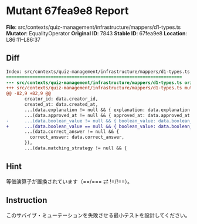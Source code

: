 # Mutant 67fea9e8 Report

**File**: src/contexts/quiz-management/infrastructure/mappers/d1-types.ts
**Mutator**: EqualityOperator
**Original ID**: 7843
**Stable ID**: 67fea9e8
**Location**: L86:11–L86:37

## Diff

```diff
Index: src/contexts/quiz-management/infrastructure/mappers/d1-types.ts
===================================================================
--- src/contexts/quiz-management/infrastructure/mappers/d1-types.ts	original
+++ src/contexts/quiz-management/infrastructure/mappers/d1-types.ts	mutated #7843
@@ -82,9 +82,9 @@
       creator_id: data.creator_id,
       created_at: data.created_at,
       ...(data.explanation != null && { explanation: data.explanation }),
       ...(data.approved_at != null && { approved_at: data.approved_at }),
-      ...(data.boolean_value != null && { boolean_value: data.boolean_value }),
+      ...(data.boolean_value == null && { boolean_value: data.boolean_value }),
       ...(data.correct_answer != null && {
         correct_answer: data.correct_answer,
       }),
       ...(data.matching_strategy != null && {
```

## Hint

等価演算子が置換されています（==/=== ⇄ !=/!==）。

## Instruction

このサバイブ・ミューテーションを失敗させる最小テストを設計してください。
